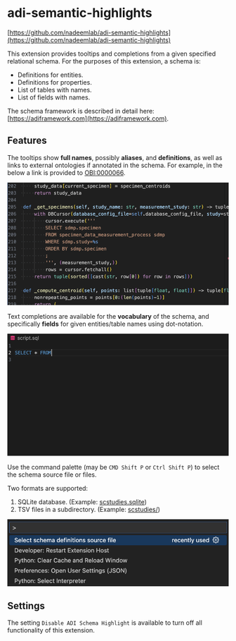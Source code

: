 # adi-semantic-highlights

[https://github.com/nadeemlab/adi-semantic-highlights](https://github.com/nadeemlab/adi-semantic-highlights)

This extension provides tooltips and completions from a given specified relational schema. For the purposes of this extension, a schema is:
- Definitions for entities.
- Definitions for properties.
- List of tables with names.
- List of fields with names.

The schema framework is described in detail here: [https://adiframework.com](https://adiframework.com).

## Features

The tooltips show **full names**, possibly **aliases**, and **definitions**, as well as links to external ontologies if annotated in the schema. For example, in the below a link is provided to [OBI:0000066](https://ontobee.org/ontology/OBI?iri=http://purl.obolibrary.org/obo/OBI_0000066).

![hovering](doc/hovers.gif)

Text completions are available for the **vocabulary** of the schema, and specifically **fields** for given entities/table names using dot-notation.

![completion](doc/completion.gif)

Use the command palette (may be `CMD Shift P` or `Ctrl Shift P`) to select the schema source file or files.

Two formats are supported:
1. SQLite database. (Example: [scstudies.sqlite](https://github.com/nadeemlab/adi-semantic-highlights/raw/refs/heads/main/scstudies.sqlite))
2. TSV files in a subdirectory. (Example: [scstudies/](https://github.com/nadeemlab/adi-semantic-highlights/tree/main/scstudies))

![selectschema](doc/select_schema.gif)

## Settings

The setting `Disable ADI Schema Highlight` is available to turn off all functionality of this extension.


